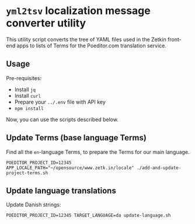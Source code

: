 # `yml2tsv` localization message converter utility

This utility script converts the tree of YAML files used in the Zetkin front-end
apps to lists of Terms for the Poeditor.com translation service.

## Usage

Pre-requisites:

- Install `jq`
- Install `curl`
- Prepare your `../.env` file with API key
- `npm install`

Now, you can use the scripts described below.

## Update Terms (base language Terms)

Find all the `en`-language Terms, to prepare the Terms for our main language.

```
POEDITOR_PROJECT_ID=12345 APP_LOCALE_PATH="~/opensource/www.zetk.in/locale" ./add-and-update-project-terms.sh
```

## Update language translations

Update Danish strings:

```
POEDITOR_PROJECT_ID=12345 TARGET_LANGUAGE=da update-language.sh
```
